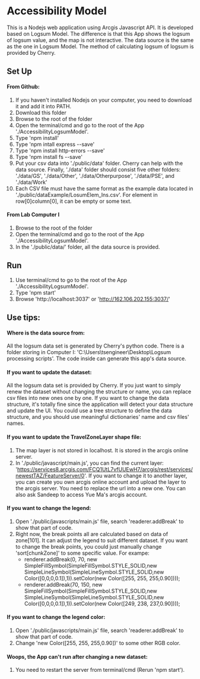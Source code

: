 # Accessibility Model 
This is a Nodejs web application using Arcgis Javascript API. It is developed based on Logsum Model. The difference is that this App shows the logsum of logsum value, and the map is not interactive. The data source is the same as the one in Logsum Model. The method of calculating logsum of logsum is provided by Cherry.
## Set Up
#### From Github:
1. If you haven't installed Nodejs on your computer, you need to download it and add it into PATH.
2. Download this folder
3. Browse to the root of the folder
4. Open the terminal/cmd and go to the root of the App './AccessibilityLogsumModel'. 
5. Type 'npm install'
6. Type 'npm intall express --save'
7. Type 'npm install http-errors --save'
8. Type 'npm install fs --save'
9. Put your csv data into './public/data' folder. Cherry can help with the data source. Finally, './data' folder should consist five other folders: './data/GS', './data/Other', './data/Otherpurpose', './data/PSE', and './data/Work'
10. Each CSV file must have the same format as the example data located in './public/dataExample/LosumElem_Ins.csv'. For element in row[0]column[0], it can be empty or some text.

#### From Lab Computer I
1. Browse to the root of the folder
2. Open the terminal/cmd and go to the root of the App './AccessibilityLogsumModel'. 
3. In the './public/data/' folder, all the data source is provided.

## Run
1. Use terminal/cmd to go to the root of the App './AccessibilityLogsumModel'. 
2. Type 'npm start'
2. Browse 'http://localhost:3037' or 'http://162.106.202.155:3037/'

## Use tips:
#### Where is the data source from:
All the logsum data set is generated by Cherry's python code. There is a folder storing in Computer I: 'C:\Users\tsengineer\Desktop\Logsum processing scripts'. The code inside can generate this app's data source.
#### If you want to update the dataset: 
All the logsum data set is provided by Cherry. If you just want to simply renew the dataset without changing the structure or name, you can replace csv files into new ones one by one. If you want to change the data structure, it's totally fine since the application will detect your data structure and update the UI. You could use a tree structure to define the data structure, and you should use meaningful dictionaries' name and csv files' names.
#### If you want to update the TravelZoneLayer shape file:
 1. The map layer is not stored in localhost. It is stored in the arcgis online server.
 2. In './public/javascript/main.js', you can find the current layer: 'https://services8.arcgis.com/FCQ1UtL7vfUUEwH7/arcgis/rest/services/newestTAZ/FeatureServer/0'. If you want to change it to another layer, you can create you own arcgis online account and upload the layer to the arcgis server. You need to replace the url into a new one. You can also ask Sandeep to access Yue Ma's arcgis account.
#### If you want to change the legend:
1. Open './public/javascripts/main.js' file, search 'readerer.addBreak' to show that part of code.
2. Right now, the break points all are calculated based on data of zone[101]. It can adjust the legend to suit different dataset. If you want to change the break points, you could just manually change 'sort[chunkZone]' to some specific value. 
      For exampe:
      * renderer.addBreak(0, 70, new SimpleFillSymbol(SimpleFillSymbol.STYLE_SOLID,new SimpleLineSymbol(SimpleLineSymbol.STYLE_SOLID,new Color([0,0,0,0.1]),1)).setColor(new Color([255, 255, 255,0.90])));
      * renderer.addBreak(70, 150, new SimpleFillSymbol(SimpleFillSymbol.STYLE_SOLID,new SimpleLineSymbol(SimpleLineSymbol.STYLE_SOLID,new Color([0,0,0,0.1]),1)).setColor(new Color([249, 238, 237,0.90])));
#### If you want to change the legend color:
1. Open './public/javascripts/main.js' file, search 'readerer.addBreak' to show that part of code.
2. Change 'new Color([255, 255, 255,0.90])' to some other RGB color.
      
#### Woops, the App can't run after changing a new dataset:
 1. You need to restart the server from terminal/cmd (Rerun 'npm start').



